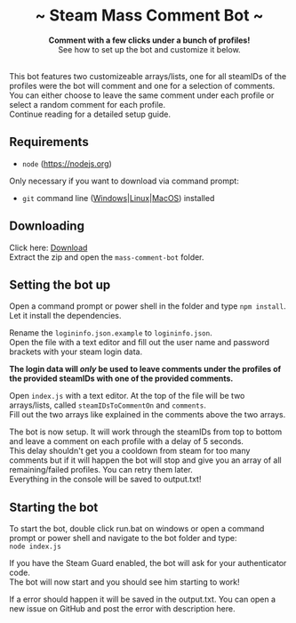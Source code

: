 <div align="center">
	<h1 align="center">~ Steam Mass Comment Bot ~</h1>
	<strong>Comment with a few clicks under a bunch of profiles!</strong><br />See how to set up the bot and customize it below.<br /><br />
</div>

This bot features two customizeable arrays/lists, one for all steamIDs of the profiles were the bot will comment and one for a selection of comments.  
You can either choose to leave the same comment under each profile or select a random comment for each profile.  
Continue reading for a detailed setup guide.  

## Requirements

- `node` (https://nodejs.org)

Only necessary if you want to download via command prompt:
- `git` command line ([Windows](https://git-scm.com/download/win)|[Linux](https://git-scm.com/book/en/v2/Getting-Started-Installing-Git)|[MacOS](https://git-scm.com/download/mac)) installed

## Downloading

Click here: [Download](https://github.com/HerrEurobeat/steam-bots/archive/master.zip)  
Extract the zip and open the `mass-comment-bot` folder.

## Setting the bot up

Open a command prompt or power shell in the folder and type `npm install`. Let it install the dependencies.  

Rename the `logininfo.json.example` to `logininfo.json`.  
Open the file with a text editor and fill out the user name and password brackets with your steam login data.  

**The login data will _only_ be used to leave comments under the profiles of the provided steamIDs with one of the provided comments.**

Open `index.js` with a text editor. At the top of the file will be two arrays/lists, called `steamIDsToCommentOn` and `comments`.  
Fill out the two arrays like explained in the comments above the two arrays.  

The bot is now setup. It will work through the steamIDs from top to bottom and leave a comment on each profile with a delay of 5 seconds.  
This delay shouldn't get you a cooldown from steam for too many comments but if it will happen the bot will stop and give you an array of all remaining/failed profiles. You can retry them later.  
Everything in the console will be saved to output.txt!  

## Starting the bot

To start the bot, double click run.bat on windows or open a command prompt or power shell and navigate to the bot folder and type:  
`node index.js`

If you have the Steam Guard enabled, the bot will ask for your authenticator code.  
The bot will now start and you should see him starting to work!  

If a error should happen it will be saved in the output.txt. You can open a new issue on GitHub and post the error with description here.  
